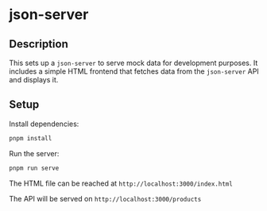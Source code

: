 # json-server

## Description

This sets up a `json-server` to serve mock data for development purposes. It includes a simple HTML frontend that fetches data from the `json-server` API and displays it.

## Setup

Install dependencies:

```bash
pnpm install
```

Run the server:

```bash
pnpm run serve
```

The HTML file can be reached at `http://localhost:3000/index.html`

The API will be served on `http://localhost:3000/products`
